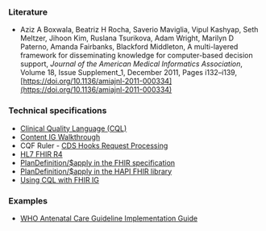 ### Literature

* Aziz A Boxwala, Beatriz H Rocha, Saverio Maviglia, Vipul Kashyap, Seth Meltzer, Jihoon Kim, Ruslana Tsurikova, Adam Wright, Marilyn D Paterno, Amanda Fairbanks, Blackford Middleton, A multi-layered framework for disseminating knowledge for computer-based decision support, *Journal of the American Medical Informatics Association*, Volume 18, Issue Supplement_1, December 2011, Pages i132–i139, [https://doi.org/10.1136/amiajnl-2011-000334](https://doi.org/10.1136/amiajnl-2011-000334)

### Technical specifications

* [Clinical Quality Language (CQL)](https://cql.hl7.org/)
* [Content IG Walkthrough](https://github.com/cqframework/content-ig-walkthrough)
* CQF Ruler - [CDS Hooks Request Processing](https://github.com/cqframework/cqf-ruler/wiki/CDS-Hooks-Request-Processing)
* [HL7 FHIR R4](https://hl7.org/fhir/R4/)
* [PlanDefinition/$apply in the FHIR specification](https://hl7.org/fhir/R4/plandefinition-operation-apply.html)
* [PlanDefinition/$apply in the HAPI FHIR library](https://hapifhir.io/hapi-fhir/docs/clinical_reasoning/plan_definitions.html#apply)
* [Using CQL with FHIR IG](https://build.fhir.org/ig/HL7/cql-ig/index.html)

### Examples

* [WHO Antenatal Care Guideline Implementation Guide](https://build.fhir.org/ig/WorldHealthOrganization/smart-anc/index.html)

